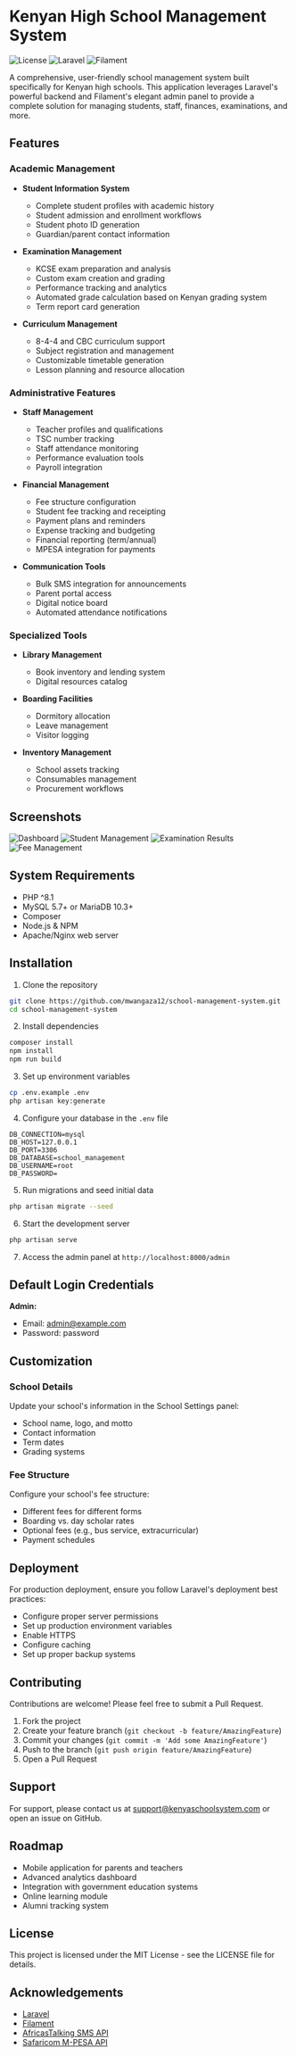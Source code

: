 # Kenyan High School Management System

![License](https://img.shields.io/badge/license-MIT-blue.svg)
![Laravel](https://img.shields.io/badge/Laravel-12.x-red.svg)
![Filament](https://img.shields.io/badge/Filament-3.x-purple.svg)

A comprehensive, user-friendly school management system built specifically for Kenyan high schools. This application leverages Laravel's powerful backend and Filament's elegant admin panel to provide a complete solution for managing students, staff, finances, examinations, and more.

## Features

### Academic Management
- **Student Information System**
  - Complete student profiles with academic history
  - Student admission and enrollment workflows
  - Student photo ID generation
  - Guardian/parent contact information
  
- **Examination Management**
  - KCSE exam preparation and analysis
  - Custom exam creation and grading
  - Performance tracking and analytics
  - Automated grade calculation based on Kenyan grading system
  - Term report card generation
  
- **Curriculum Management**
  - 8-4-4 and CBC curriculum support
  - Subject registration and management
  - Customizable timetable generation
  - Lesson planning and resource allocation

### Administrative Features
- **Staff Management**
  - Teacher profiles and qualifications
  - TSC number tracking
  - Staff attendance monitoring
  - Performance evaluation tools
  - Payroll integration
  
- **Financial Management**
  - Fee structure configuration
  - Student fee tracking and receipting
  - Payment plans and reminders
  - Expense tracking and budgeting
  - Financial reporting (term/annual)
  - MPESA integration for payments
  
- **Communication Tools**
  - Bulk SMS integration for announcements
  - Parent portal access
  - Digital notice board
  - Automated attendance notifications

### Specialized Tools
- **Library Management**
  - Book inventory and lending system
  - Digital resources catalog
  
- **Boarding Facilities**
  - Dormitory allocation
  - Leave management
  - Visitor logging
  
- **Inventory Management**
  - School assets tracking
  - Consumables management
  - Procurement workflows

## Screenshots

![Dashboard](screenshots/dashboard.png)
![Student Management](screenshots/student-management.png)
![Examination Results](screenshots/examination-results.png)
![Fee Management](screenshots/fee-management.png)

## System Requirements

- PHP ^8.1
- MySQL 5.7+ or MariaDB 10.3+
- Composer
- Node.js & NPM
- Apache/Nginx web server

## Installation

1. Clone the repository
```bash
git clone https://github.com/mwangaza12/school-management-system.git
cd school-management-system
```

2. Install dependencies
```bash
composer install
npm install
npm run build
```

3. Set up environment variables
```bash
cp .env.example .env
php artisan key:generate
```

4. Configure your database in the `.env` file
```
DB_CONNECTION=mysql
DB_HOST=127.0.0.1
DB_PORT=3306
DB_DATABASE=school_management
DB_USERNAME=root
DB_PASSWORD=
```

5. Run migrations and seed initial data
```bash
php artisan migrate --seed
```

6. Start the development server
```bash
php artisan serve
```

7. Access the admin panel at `http://localhost:8000/admin`

## Default Login Credentials

**Admin:**
- Email: admin@example.com
- Password: password

## Customization

### School Details

Update your school's information in the School Settings panel:
- School name, logo, and motto
- Contact information
- Term dates
- Grading systems

### Fee Structure

Configure your school's fee structure:
- Different fees for different forms
- Boarding vs. day scholar rates
- Optional fees (e.g., bus service, extracurricular)
- Payment schedules

## Deployment

For production deployment, ensure you follow Laravel's deployment best practices:
- Configure proper server permissions
- Set up production environment variables
- Enable HTTPS
- Configure caching
- Set up proper backup systems

## Contributing

Contributions are welcome! Please feel free to submit a Pull Request.

1. Fork the project
2. Create your feature branch (`git checkout -b feature/AmazingFeature`)
3. Commit your changes (`git commit -m 'Add some AmazingFeature'`)
4. Push to the branch (`git push origin feature/AmazingFeature`)
5. Open a Pull Request

## Support

For support, please contact us at support@kenyaschoolsystem.com or open an issue on GitHub.

## Roadmap

- Mobile application for parents and teachers
- Advanced analytics dashboard
- Integration with government education systems
- Online learning module
- Alumni tracking system

## License

This project is licensed under the MIT License - see the LICENSE file for details.

## Acknowledgements

- [Laravel](https://laravel.com)
- [Filament](https://filamentphp.com)
- [AfricasTalking SMS API](https://africastalking.com)
- [Safaricom M-PESA API](https://developer.safaricom.co.ke)

